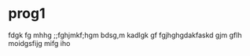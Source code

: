 # prog1
fdgk fg mhhg ;;fghjmkf;hgm bdsg,m kadlgk gf
 fgjhghgdakfaskd gjm
  gflh moidgsfijg mifg iho
